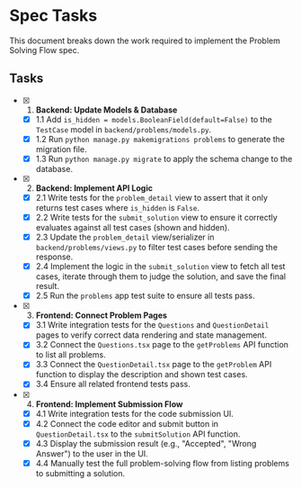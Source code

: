 # Spec Tasks

This document breaks down the work required to implement the Problem Solving Flow spec.

## Tasks

- [x] 1. **Backend: Update Models & Database**
    - [x] 1.1 Add `is_hidden = models.BooleanField(default=False)` to the `TestCase` model in `backend/problems/models.py`.
    - [x] 1.2 Run `python manage.py makemigrations problems` to generate the migration file.
    - [x] 1.3 Run `python manage.py migrate` to apply the schema change to the database.

- [x] 2. **Backend: Implement API Logic**
    - [x] 2.1 Write tests for the `problem_detail` view to assert that it only returns test cases where `is_hidden` is `False`.
    - [x] 2.2 Write tests for the `submit_solution` view to ensure it correctly evaluates against all test cases (shown and hidden).
    - [x] 2.3 Update the `problem_detail` view/serializer in `backend/problems/views.py` to filter test cases before sending the response.
    - [x] 2.4 Implement the logic in the `submit_solution` view to fetch all test cases, iterate through them to judge the solution, and save the final result.
    - [x] 2.5 Run the `problems` app test suite to ensure all tests pass.

- [x] 3. **Frontend: Connect Problem Pages**
    - [x] 3.1 Write integration tests for the `Questions` and `QuestionDetail` pages to verify correct data rendering and state management.
    - [x] 3.2 Connect the `Questions.tsx` page to the `getProblems` API function to list all problems.
    - [x] 3.3 Connect the `QuestionDetail.tsx` page to the `getProblem` API function to display the description and shown test cases.
    - [x] 3.4 Ensure all related frontend tests pass.

- [x] 4. **Frontend: Implement Submission Flow**
    - [x] 4.1 Write integration tests for the code submission UI.
    - [x] 4.2 Connect the code editor and submit button in `QuestionDetail.tsx` to the `submitSolution` API function.
    - [x] 4.3 Display the submission result (e.g., "Accepted", "Wrong Answer") to the user in the UI.
    - [x] 4.4 Manually test the full problem-solving flow from listing problems to submitting a solution.